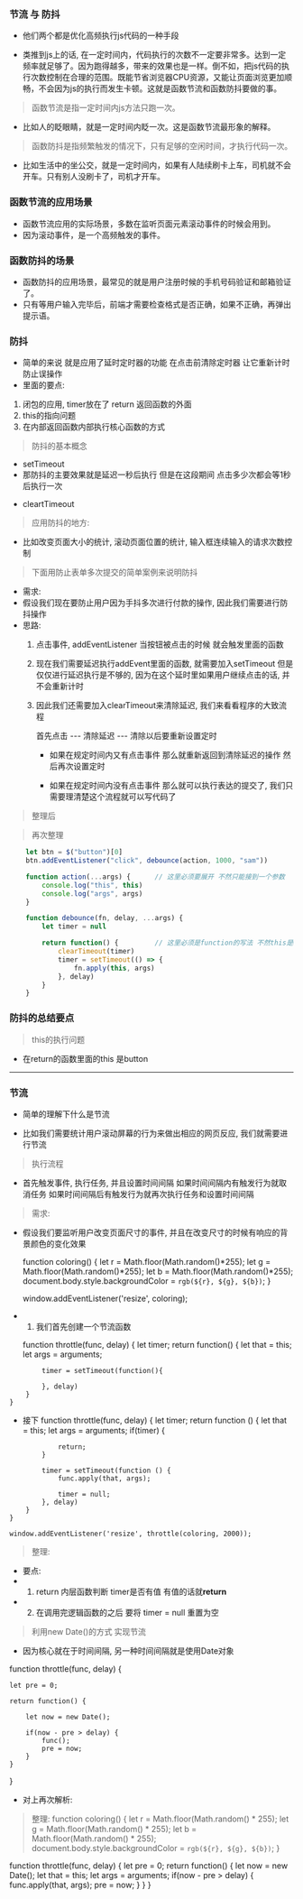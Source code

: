 ### 节流 与 防抖
- 他们两个都是优化高频执行js代码的一种手段
<!-- 
    比如:
    旧款电视机的工作原理，就是一行行得扫描出色彩到屏幕上，然后组成一张张图片。由于肉眼只能分辨出一定频率的变化，当高频率的扫描，人类是感觉不出来的。反而形成一种视觉效果，就是一张图。就像高速旋转的风扇，你看不到扇叶，只看到了一个圆一样。
 -->

- 类推到js上的话, 在一定时间内，代码执行的次数不一定要非常多。达到一定频率就足够了。因为跑得越多，带来的效果也是一样。倒不如，把js代码的执行次数控制在合理的范围。既能节省浏览器CPU资源，又能让页面浏览更加顺畅，不会因为js的执行而发生卡顿。这就是函数节流和函数防抖要做的事。

> 函数节流是指一定时间内js方法只跑一次。
- 比如人的眨眼睛，就是一定时间内眨一次。这是函数节流最形象的解释。

> 函数防抖是指频繁触发的情况下，只有足够的空闲时间，才执行代码一次。
- 比如生活中的坐公交，就是一定时间内，如果有人陆续刷卡上车，司机就不会开车。只有别人没刷卡了，司机才开车。



### 函数节流的应用场景
- 函数节流应用的实际场景，多数在监听页面元素滚动事件的时候会用到。
- 因为滚动事件，是一个高频触发的事件。


### 函数防抖的场景
- 函数防抖的应用场景，最常见的就是用户注册时候的手机号码验证和邮箱验证了。
- 只有等用户输入完毕后，前端才需要检查格式是否正确，如果不正确，再弹出提示语。


### 防抖
- 简单的来说 就是应用了延时定时器的功能 在点击前清除定时器 让它重新计时防止误操作
- 里面的要点:
1. 闭包的应用, timer放在了 return 返回函数的外面
2. this的指向问题
3. 在内部返回函数内部执行核心函数的方式

> 防抖的基本概念
- setTimeout
- 那防抖的主要效果就是延迟一秒后执行 但是在这段期间 点击多少次都会等1秒后执行一次
<!-- 
    就像情侣去酒店的自动关闭的大门, 第一批情侣靠近门边, 门感应到有人, 打开门, 并且开始5秒的倒计时, 再5秒内有第二批情侣靠近门边, 门感应到人, 打开门, 重新5秒倒计时 
-->

- cleartTimeout
<!-- 5秒过去了 没人来开房了 门就闭合了 -->

> 应用防抖的地方:
- 比如改变页面大小的统计, 滚动页面位置的统计, 输入框连续输入的请求次数控制 

> 下面用防止表单多次提交的简单案例来说明防抖
- 需求:
- 假设我们现在要防止用户因为手抖多次进行付款的操作, 因此我们需要进行防抖操作
- 思路:
    1. 点击事件, addEventListener 当按钮被点击的时候 就会触发里面的函数

    2. 现在我们需要延迟执行addEvent里面的函数, 就需要加入setTimeout 但是仅仅进行延迟执行是不够的, 因为在这个延时里如果用户继续点击的话, 并不会重新计时

    3. 因此我们还需要加入clearTimeout来清除延迟, 我们来看看程序的大致流程

        首先点击 --- 清除延迟 --- 清除以后要重新设置定时

        - 如果在规定时间内又有点击事件  那么就重新返回到清除延迟的操作  然后再次设置定时

        - 如果在规定时间内没有点击事件  那么就可以执行表达的提交了, 我们只需要理清楚这个流程就可以写代码了
<!-- 5秒内不管多少次操作只会成为一次, 因为5秒内只要有事件的触发 就会重新计时, 5秒后才会提交 -->

<!-- 
    const btn = document.querySelector('input');

    // 每次点击事件触发的任务
    function payMoney() {
        console.log('已剁');
    }

    // btn.addEventListener('click', payMoney);

    ------

    开始进行防抖设置
    1. 首先创建防抖函数 并且把点击事件的回调函数设置为这个防抖函数, 那么很显然我们需要在防抖函数里面执行原来的payMoney函数, 这样我们就需要为防抖函数设置一个参数func, 并且在内部执行这个参数函数

    2. 在防抖函数执行的时候, 添加参数注明执行payMoney这个函数, 也就是说 点击执行防抖函数, 把payMoney这个函数当参数传递进去

    3. 但是这么做 会自动调用的

    防抖函数
    function debounce(func) {
        func();
    }

    // 难点1:
    如果在回调函数后加小括号debounce()会自动执行函数, 怎么解决
    btn.addEventListener('click', debounce(payMoney));

    // 解决思路:
    为了解决这个问题, 我们就要用到高级函数的知识, 在函数里面返回函数
    (不是直接就调用执行了么? 我让它执行的是它的内部函数)'

    这样改完后就不会有错误了, 只有在点击的时候才会显示消息, 因为这个防抖函数返回了一个函数在点击事件触发的时候才执行
    function debounce(func) {
        return function() {
            func();
        }
    }


    接下来我们就可以设置延迟了, 我们可以在return的函数里面加上setTimeout, 然后在setTimeout里面, 执行payMoney(func)这个函数, 因为是延时函数 我们再定义一个参数作为延迟时间, 我们这个设置1秒

    function debounce(func, delay) {

        return function () {

            clearTimeout(timer);
            let timer = setTimeout(function() {
                func();
            }, delay)
        }
    }

    btn.addEventListener('click', debounce(payMoney, 1000));

    既然我们用了延时就要相应的清除延迟 具体清除哪个延时就需要设置变量名字, 清除延时要在建立延时的前面
    clearTimeout(timer);
    let timer = setTimeout(function()

    但是如果这么写的话 会有问题 我们不能清除一个没有定义的变量名 我们在定义这个变量之前清除它肯定是错误的, 于是正常来说大家就会简单的把定义的步骤放在顶部

    let timer;
    clearTimeout(timer);
    timer = setTimeout(function()

    这样看起来好像没问题 可以我现在连续点击按钮10次, 间隔肯定是在1秒内的, 但是会发现, 全部消息都陆续执行, 并没有实现重新计时的功能 因为

    function debounce(func, delay) {
    return function () {
        let timer;
        clearTimeout(timer);
        timer = setTimeout(function() {
            func();
        }, delay)
    }

    我们再每次点击的时候就会执行返回函数里面的内容
    let timer;
    clearTimeout(timer);
    timer = setTimeout(function() {
        func();
    }, delay)

    也就是创建变量, 清除延时, 建立延时三个步骤, 而且每次点击的执行函数都是独立的, 他们互不干涉

    正因为他们之间没有联系, 因此清除延时在这里完全没有起作用 要让这些独立的执行函数之间有联系 就需要应用到作用域链了

    就是闭包

    我们要做的只需要把timer这个变量的定义放在返回函数的外围, 这样我们在定义监听事件的时候就同时定义了这个timer变量, 因为作用域链的关系,
    所有独立执行的函数都能访问到这个timer变量 而且这个timer变量只创建了一次, 是唯一的 , 我们只不过不断给timer赋值进行延时而已 每一个清除延时就是清除上一个定义的延时

    相当于多个函数公用同一个外部变量 

    function debounce(func, delay) {

        let timer;

        return function () {
            clearTimeout(timer);
            let timer = setTimeout(function () {
                func();
            }, delay)
        }
    }

    这样我们连续点击按钮5下, 但是控制台也只是显示一条信息而已 证明我们已经实现了防抖功能, 但是到这 我们防抖的第4个难点来了 这也是很多人遗漏的一点 this的问题

    btn.addEventListener('click', payMoney);

    payMoney函数里面输出this 并且不使用防抖函数看看this的指向 
    function payMoney() {
        console.log('已剁');
        console.log(this);          btn
    }

    我们再看看防抖函数的操作下this的指向
    btn.addEventListener('click', debounce(payMoeny, 1000));
    this的指向是window

    因为回调的原因, 运行时已经在window下了, 因此我们可以在setTimeout前面就把this保存下来
    function debounce(func, delay) {

        let timer;

        return function () {

            let that = this;        // 这会指向这个按钮
            clearTimeout(timer);
            let timer = setTimeout(function () {

                // 让函数成为that的方法 就会指向这个that
                // 我们再setTimeout里面用call来绑定这个this给payMoney;

                func.call(that);
                console.log(that);
            }, delay)
        }
    }

    那么既然我们考虑到了this的情况, 那么我们也得考虑参数的问题  
    毕竟在js里函数没有设置参数, 也是可以传入参数的 也就是每个执行函数是有可能被传入参数的, 而传入的参数是需要给payMoney函数使用的

    因此我们这里增加参数, 并且使用apply
    function debounce(func, delay) {

        let timer;

        return function () {

            let that = this;

            let args = arguments;

            clearTimeout(timer);
            let timer = setTimeout(function () {
                func.apply(that, args);
                console.log(that);
            }, delay)
        }
    }
 -->

> 整理后
<!-- 
    let btn = document.querySelector('button');
    // btn.addEventListener('click', payMoney);
    btn.addEventListener('click', debounce(payMoney, 2000));

    // 事件绑定的位置可以传递参数
    btn.addEventListener('click', debounce(payMoney, 2000, 参数));

    // 原本要执行的逻辑函数
    function payMoney(args) {
        console.log('我买完了');
        console.log(this);

        // 参数最终会以数组的形式被接收
        console.log(参数: args);
    }

    // 防抖函数
    function debounce(func, delay, ...args) {
        let timer;

        return function() {
            let that = this;   // 下面改成箭头函数了 这里可以省略

            不确定需要补需要这个
            if(timer) {
                clearTimeout(timer);
            }

            timer = setTimeout(() => {      // 这里改成箭头函数了
                func.apply(that, args)
            },delay);
        }
    }
 -->


> 再次整理
```js 
    let btn = $("button")[0]
    btn.addEventListener("click", debounce(action, 1000, "sam"))

    function action(...args) {      // 这里必须要展开 不然只能接到一个参数
        console.log("this", this)
        console.log("args", args)
    }

    function debounce(fn, delay, ...args) {
        let timer = null

        return function() {         // 这里必须是function的写法 不然this是window
            clearTimeout(timer)
            timer = setTimeout(() => {
                fn.apply(this, args)
            }, delay)
        }
    }
```


### 防抖的总结要点
> this的执行问题
- 在return的函数里面的this 是button
<!-- 
    function payMoney() {
            console.log('我买完了');
            console.log(this);
        }

        // 防抖函数
        function debounce(func, delay) {
            return function() {
                func();
            }
        }

 -->

-----------------------------------------

### 节流
- 简单的理解下什么是节流
<!-- 
    比如海里的鲸鱼, 每隔一段时候就必须露出水面来换气, 但是鲸鱼不断的露出水面 其中的一个原因就是要保持水分滋润皮肤 

    鲸鱼露出水面换气的过程就是节流

    首先 鲸鱼露出水面换气, 这时候体内的氧气足够支撑30分钟 于是就潜水了 在这30分钟里面鲸鱼只要还有充足的氧气都不会冒泡了 只会等到30分钟的时候再露出水面换气

    下一次换气以后也同样会等足时间再露出水面
 -->

- 比如我们需要统计用户滚动屏幕的行为来做出相应的网页反应, 我们就需要进行节流
<!-- 
    因为用户不断的进行滚动, 就会不断的产生请求 相应也会不断增加, 容易导致网络的阻塞 那么我们就可以在触发事件的时候就马上执行任务, 然后设定时间间隔限制, 在这段时间内不管用户如何进行滚动都忽视操作 在事件到了以后如果监测到用户有滚动行为, 再次执行任务, 并且设置间隔时间
-->

> 执行流程
- 首先触发事件, 执行任务, 并且设置时间间隔 
    如果时间间隔内有触发行为就取消任务
    如果时间间隔后有触发行为就再次执行任务和设置时间间隔


> 需求:
- 假设我们要监听用户改变页面尺寸的事件, 并且在改变尺寸的时候有响应的背景颜色的变化效果

    function coloring() {
        let r = Math.floor(Math.random()*255);
        let g = Math.floor(Math.random()*255);
        let b = Math.floor(Math.random()*255);
        document.body.style.backgroundColor = `rgb(${r}, ${g}, ${b})`;
    }

    window.addEventListener('resize', coloring);
<!-- 节流的代码会和之间讲解的防抖代码有点类似 -->

- 1. 我们首先创建一个节流函数

    function throttle(func, delay) {
        let timer;
        return function() {
            let that = this;
            let args = arguments;
<!-- 
    设置时间间隔 常用的还是setTimeout
    由于这个时间间隔是要给后面的任务来判断是否执行的标识 因此需要创建变量, 这个变量需要在返回函数的外围定义
    
    这样多个任务才可以通过闭包的形式对这个变量进行操作 最后在setTimeout里面执行任务函数 
 -->
            timer = setTimeout(function(){
<!-- 
    判断触发事件是否在间隔时间内
        如果在间隔时间内, 我们就不触发事件 
        如果不在时间间隔内, 我们就触发事件
    
    换句话说
        如果timer被赋值了, 也就是任务还在等待执行, 暂时不改变timer的值 
        如果timer没有被赋值, 那就给它赋值执行任务就好了
                
        用if来表达 如果timer被赋值了 那就是true 那就直接返回 也就是不执行任务 ,其余的情况就是timer为false 也就是没有被赋值或者任务已经执行完了
 -->
            }, delay)
        }
    }

- 接下
    function throttle(func, delay) {
        let timer;
        return function () {
            let that = this;
            let args = arguments;
            if(timer) {
<!-- 如果timer为true 也就是被赋值了 那就执行返回也就是不执行任务 -->
                return;
            }

<!-- 
    其余的情况就是timer为false了 也就是没有被赋值或者任务已经执行完了, 那么就给timer赋值进行延迟执行 
-->
            timer = setTimeout(function () {
                func.apply(that, args);

<!-- 
    延迟执行后我们要清空timer的值, 不需要使用clearTimeout 直接清空timer的值就可以了, 因为这个清空行为 是在延迟执行任务以后发生的 符合我们的节流思路 
-->
                timer = null;
            }, delay)
        }
    }

    window.addEventListener('resize', throttle(coloring, 2000));

> 整理:
- 要点:
- 1. return 内层函数判断 timer是否有值 有值的话就**return**
- 2. 在调用完逻辑函数的之后 要将 timer = null 重置为空
<!-- 
    function coloring() {
        let r = Math.floor(Math.random()*255);
        let g = Math.floor(Math.random()*255);
        let b = Math.floor(Math.random()*255);

        document.body.style.backgroundColor = `rgb(${r}, ${g}, ${b})`;
    }

    window.addEventListener('resize', throttle(coloring, 2000));

    function throttle(func, delay) {
        let timer;
        return function() {
            let that = this;
            let args = arguments;
            if(timer) {
                return;
            }

            timer = setTimeout(function(){
                func.apply(that, args);
                timer = null;
            }, delay);
        }
    }
 -->

> 利用new Date()的方式 实现节流
- 因为核心就在于时间间隔, 另一种时间间隔就是使用Date对象

function throttle(func, delay) {

<!-- 
但是我们要和前一个时间点进行比较才能确定是否已经过了时间间隔, 因此我们还要创建一个变量 

注意这个pre也是要在返回函数外围的, 避免每次执行都被自动修改了 一开始的值要设置为0 这样才可以进行运算
-->

    let pre = 0;

    return function() {
<!-- 我们创建一个变量now来保存执行函数时的时间 -->
        let now = new Date();

<!-- 
    这里进行判断, 
    如果当前执行函数的时间点 减去 前一个时间点得到的毫秒数 大于我们设置的时间间隔, 就意味着已经过了时间间隔了 我们就可以执行函数了, 执行完以后我们需要把当前时间点的毫秒数赋值给表示前一个时间点的变量

    这样我们就修改了pre变量的值, 因为闭包的关系 后面的执行函数就能识别到pre这个变量里面的新值了 
-->
        if(now - pre > delay) {
            func();
            pre = now;
        }
    }
}

- 对上再次解析:
<!--    
    再次解析:
    我们假设设置的时间间隔为1小时, 最初的时候pre=0, now = 9:00(第一次执行的时候假设是9点钟)
    也就是在10点前的操作是被忽略的 因为9点-0得到的毫秒数肯定比1小时的毫秒数要大的(就是为了保证第一次是执行的1970开始到现在的毫秒数肯定比1小时大啊)
    所以执行函数 并且把pre的值修改为9点

    现在时间到了9点半 我们想要操作一下 但是9点半 - 9点的得到的是半小时 半小时小于延时时间1小时
    因此不执行函数 因为没有进入判断也不会修改pre的值

    现在时间到了10点半, 我们操作一下, 得到的是10点半 - 9点为1.5小时
    大于1小时 因此执行函数 并且把pre的值修改为当前的10点半, 这里相当于重新设置了时间点 重新进行计算
 -->

> 整理:
function coloring() {
    let r = Math.floor(Math.random() * 255);
    let g = Math.floor(Math.random() * 255);
    let b = Math.floor(Math.random() * 255);
    document.body.style.backgroundColor = `rgb(${r}, ${g}, ${b})`;
}

function throttle(func, delay) {
    let pre = 0;
    return function() {
        let now = new Date();
        let that = this;
        let args = arguments;
        if(now - pre > delay) {
            func.apply(that, args);
            pre = now;
        }
    }
}
